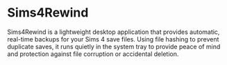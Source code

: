# Sims4Rewind
Sims4Rewind is a lightweight desktop application that provides automatic, real-time backups for your Sims 4 save files. Using file hashing to prevent duplicate saves, it runs quietly in the system tray to provide peace of mind and protection against file corruption or accidental deletion.
